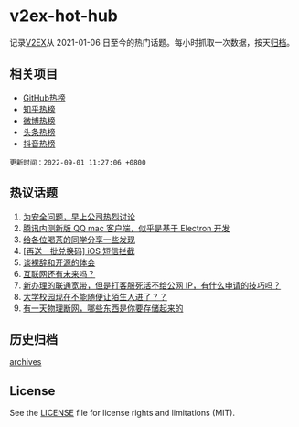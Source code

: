 # v2ex-hot-hub

 记录[V2EX](https://www.v2ex.com/)从 2021-01-06 日至今的热门话题。每小时抓取一次数据，按天[归档](archives)。
 
 ## 相关项目

- [GitHub热榜](https://github.com/lonnyzhang423/github-hot-hub)
- [知乎热榜](https://github.com/lonnyzhang423/zhihu-hot-hub)
- [微博热榜](https://github.com/lonnyzhang423/weibo-hot-hub)
- [头条热榜](https://github.com/lonnyzhang423/toutiao-hot-hub)
- [抖音热榜](https://github.com/lonnyzhang423/douyin-hot-hub)


 `更新时间：2022-09-01 11:27:06 +0800`

## 热议话题

1. [为安全问题，早上公司热烈讨论](https://www.v2ex.com/t/876693)
1. [腾讯内测新版 QQ mac 客户端，似乎是基于 Electron 开发](https://www.v2ex.com/t/876823)
1. [给各位喝茶的同学分享一些发现](https://www.v2ex.com/t/876775)
1. [[再送一批兑换码] iOS 短信拦截](https://www.v2ex.com/t/876876)
1. [谈裸辞和开源的体会](https://www.v2ex.com/t/876779)
1. [互联网还有未来吗？](https://www.v2ex.com/t/876674)
1. [新办理的联通宽带，但是打客服死活不给公网 IP，有什么申请的技巧吗？](https://www.v2ex.com/t/876770)
1. [大学校园现在不能随便让陌生人进了？？](https://www.v2ex.com/t/876910)
1. [有一天物理断网，哪些东西是你要存储起来的](https://www.v2ex.com/t/876861)

## 历史归档

[archives](archives)

## License

See the [LICENSE](LICENSE) file for license rights and limitations (MIT).
